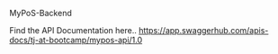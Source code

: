

MyPoS-Backend


Find the API Documentation here..
https://app.swaggerhub.com/apis-docs/tj-at-bootcamp/mypos-api/1.0